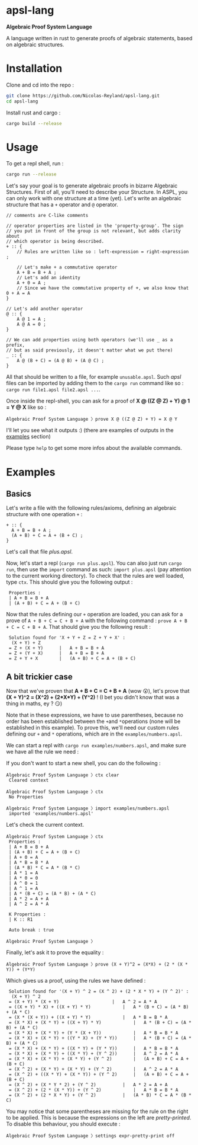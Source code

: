 # apsl-lang
**Algebraic Proof System Language**

A language written in rust to generate proofs of algebraic statements, based on algebraic structures.

# Installation

Clone and cd into the repo :
```sh
git clone https://github.com/Nicolas-Reyland/apsl-lang.git
cd apsl-lang
```

Install rust and cargo :
```sh
cargo build --release
```

# Usage
To get a repl shell, run :

```sh
cargo run --release
```

Let's say your goal is to generate algebraic proofs in bizarre Algebraic Structures.
First of all, you'll need to describe your Structure. In ASPL, you can only work with one structure at a time (yet).
Let's write an algebraic structure that has a `+` operator and `@` operator.
```
// comments are C-like comments

// operator properties are listed in the 'property-group'. The sign
// you put in front of the group is not relevant, but adds clarity about
// which operator is being described.
+ :: {
    // Rules are written like so : left-expression = right-expression ;

    // Let's make + a commutative operator
    A + B = B + A ;
    // Let's add an identity
    A + 0 = A ;
    // Since we have the commutative property of +, we also know that 0 + A = A
}

// Let's add another operator
@ :: {
    A @ 1 = A ;
    A @ A = 0 ;
}

// We can add properties using both operators (we'll use _ as a prefix,
// but as said previously, it doesn't matter what we put there)
_ :: {
    A @ (B + C) = (A @ B) + (A @ C) ;
}
```

All that should be written to a file, for example `unusable.apsl`.
Such *apsl* files can be imported by adding them to the `cargo run` command like so : `cargo run file1.apsl file2.apsl ...`.

Once inside the repl-shell, you can ask for a proof of **X @ ((Z @ Z) + Y) @ 1 = Y @ X** like so :
```
Algebraic Proof System Language 〉prove X @ ((Z @ Z) + Y) = X @ Y
```
I'll let you see what it outputs :) (there are examples of outputs in the [examples](#examples) section)

Please type `help` to get some more infos about the available commands.

# Examples

## Basics
Let's write a file with the following rules/axioms, defining an algebraic structure with one operation `+` :
```
+ :: {
  A + B = B + A ;
  (A + B) + C = A + (B + C) ;
}
```
Let's call that file *plus.apsl*.

Now, let's start a repl (`cargo run plus.apsl`). You can also just run `cargo run`, then use the `import` command as such: `import plus.apsl` (pay attention to the current working directory).
To check that the rules are well loaded, type `ctx`. This should give you the following output :
```
 Properties :
 | A + B = B + A
 | (A + B) + C = A + (B + C)

```

Now that the rules defining our `+` operation are loaded, you can ask for a prove of `A + B + C = C + B + A` with the following command : `prove A + B + C = C + B + A`. That should give you the following result :

```
 Solution found for 'X + Y + Z = Z + Y + X' :
  (X + Y) + Z
 = Z + (X + Y)		|	A + B = B + A
 = Z + (Y + X)		|	A + B = B + A
 = Z + Y + X		|	(A + B) + C = A + (B + C)
```

## A bit trickier case
Now that we've proven that **A + B + C = C + B + A** (wow 😲), let's prove that **(X + Y)^2 = (X^2) + (2\*X\*Y) + (Y^2)** ! (I bet you didn't know that was a thing in maths, ey ? 😏)

Note that in these expressions, we have to use parentheses, because no order has been established between the `+`and `*`operations (none will be established in this example). To prove this, we'll need our custom rules defining our `+` and `*` operations, which are in the `examples/numbers.apsl`.

We can start a repl with `cargo run examples/numbers.apsl`, and make sure we have all the rule we need :

If you don't want to start a new shell, you can do the following :
```
Algebraic Proof System Language 〉ctx clear
 Cleared context

Algebraic Proof System Language 〉ctx
 No Properties

Algebraic Proof System Language 〉import examples/numbers.apsl
 imported 'examples/numbers.apsl'

```
Let's check the current context.
```
Algebraic Proof System Language 〉ctx
 Properties :
 | A + B = B + A
 | (A + B) + C = A + (B + C)
 | A + 0 = A
 | A * B = B * A
 | (A * B) * C = A * (B * C)
 | A * 1 = A
 | A * 0 = 0
 | A ^ 0 = 1
 | A ^ 1 = A
 | A * (B + C) = (A * B) + (A * C)
 | A * 2 = A + A
 | A ^ 2 = A * A

 K Properties :
 | K :: R1

 Auto break : true
 
Algebraic Proof System Language 〉
```

Finally, let's ask it to prove the equality :
```
Algebraic Proof System Language 〉prove (X + Y)^2 = (X*X) + (2 * (X * Y)) + (Y*Y)
```
Which gives us a proof, using the rules we have defined :
```
 Solution found for '(X + Y) ^ 2 = (X ^ 2) + (2 * X * Y) + (Y ^ 2)' :
  (X + Y) ^ 2
 = (X + Y) * (X + Y)					|	A ^ 2 = A * A
 = ((X + Y) * X) + ((X + Y) * Y)			|	A * (B + C) = (A * B) + (A * C)
 = (X * (X + Y)) + ((X + Y) * Y)			|	A * B = B * A
 = (X * X) + (X * Y) + ((X + Y) * Y)			|	A * (B + C) = (A * B) + (A * C)
 = (X * X) + (X * Y) + (Y * (X + Y))			|	A * B = B * A
 = (X * X) + (X * Y) + ((Y * X) + (Y * Y))		|	A * (B + C) = (A * B) + (A * C)
 = (X * X) + (X * Y) + ((X * Y) + (Y * Y))		|	A * B = B * A
 = (X * X) + (X * Y) + ((X * Y) + (Y ^ 2))		|	A ^ 2 = A * A
 = (X * X) + (X * Y) + (X * Y) + (Y ^ 2)		|	(A + B) + C = A + (B + C)
 = (X ^ 2) + (X * Y) + (X * Y) + (Y ^ 2)		|	A ^ 2 = A * A
 = (X ^ 2) + ((X * Y) + (X * Y)) + (Y ^ 2)		|	(A + B) + C = A + (B + C)
 = (X ^ 2) + (X * Y * 2) + (Y ^ 2)			|	A * 2 = A + A
 = (X ^ 2) + (2 * (X * Y)) + (Y ^ 2)			|	A * B = B * A
 = (X ^ 2) + (2 * X * Y) + (Y ^ 2)			|	(A * B) * C = A * (B * C)
```
You may notice that some parentheses are missing for the rule on the right to be applied.
This is because the expressions on the left are *pretty-printed*. To disable this behaviour, you should
execute :
```
Algebraic Proof System Language 〉settings expr-pretty-print off
```
